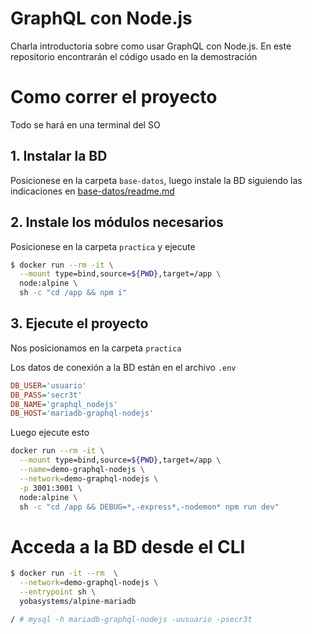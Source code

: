 # GraphQL con Node.js
Charla introductoria sobre como usar GraphQL con Node.js. 
En este repositorio encontrarán el código usado en la demostración

# Como correr el proyecto
Todo se hará en una terminal del SO
## 1. Instalar la BD 
Posicionese en la carpeta `base-datos`, luego instale la BD siguiendo las indicaciones en [base-datos/readme.md](base-datos/readme.md)

## 2. Instale los módulos necesarios
Posicionese en la carpeta `practica` y ejecute
```bash
$ docker run --rm -it \
  --mount type=bind,source=${PWD},target=/app \
  node:alpine \
  sh -c "cd /app && npm i"
```

## 3. Ejecute el proyecto
Nos posicionamos en la carpeta `practica`

Los datos de conexión a la BD están en el archivo `.env`
```ini
DB_USER='usuario'
DB_PASS='secr3t'
DB_NAME='graphql_nodejs'
DB_HOST='mariadb-graphql-nodejs'
```

Luego ejecute esto
```bash
docker run --rm -it \
  --mount type=bind,source=${PWD},target=/app \
  --name=demo-graphql-nodejs \
  --network=demo-graphql-nodejs \
  -p 3001:3001 \
  node:alpine \
  sh -c "cd /app && DEBUG=*,-express*,-nodemon* npm run dev" 
```

# Acceda a la BD desde el CLI
```bash
$ docker run -it --rm  \
  --network=demo-graphql-nodejs \
  --entrypoint sh \
  yobasystems/alpine-mariadb

/ # mysql -h mariadb-graphql-nodejs -uusuario -psecr3t
```